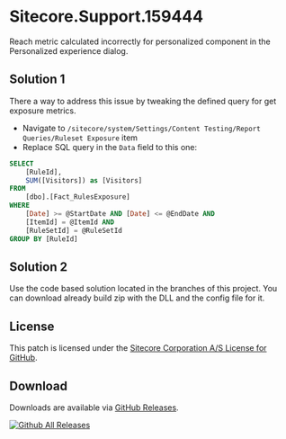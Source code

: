 # Sitecore.Support.159444
Reach metric calculated incorrectly for personalized component in the Personalized experience dialog.

## Solution 1
There a way to address this issue by tweaking the defined query for get exposure metrics.
* Navigate to `/sitecore/system/Settings/Content Testing/Report Queries/Ruleset Exposure` item
* Replace SQL query in the `Data` field to this one:
```SQL
SELECT
	[RuleId],
    SUM([Visitors]) as [Visitors]
FROM 
	[dbo].[Fact_RulesExposure]
WHERE
	[Date] >= @StartDate AND [Date] <= @EndDate AND
	[ItemId] = @ItemId AND
	[RuleSetId] = @RuleSetId
GROUP BY [RuleId]
```

## Solution 2
Use the code based solution located in the branches of this project. You can download already build zip with the DLL and the config file for it.

## License  
This patch is licensed under the [Sitecore Corporation A/S License for GitHub](https://github.com/sitecoresupport/Sitecore.Support.159444/blob/master/LICENSE).  

## Download  
Downloads are available via [GitHub Releases](https://github.com/sitecoresupport/Sitecore.Support.159444/releases).  

[![Github All Releases](https://img.shields.io/github/downloads/SitecoreSupport/Sitecore.Support.159444/total.svg)](https://github.com/SitecoreSupport/Sitecore.Support.159444/releases)
